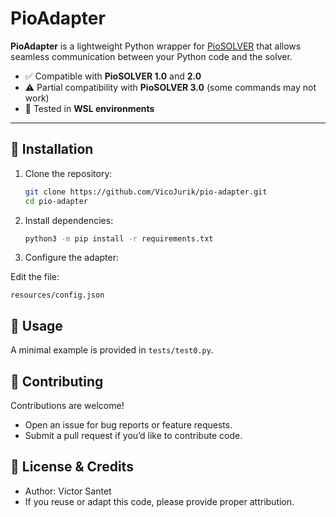 # PioAdapter

**PioAdapter** is a lightweight Python wrapper for [PioSOLVER](https://piosolver.com/) that allows seamless communication between your Python code and the solver.

- ✅ Compatible with **PioSOLVER 1.0** and **2.0**
- ⚠️ Partial compatibility with **PioSOLVER 3.0** (some commands may not work)
- 🐧 Tested in **WSL environments**

---

## 🚀 Installation

1. Clone the repository:

   ```bash
   git clone https://github.com/VicoJurik/pio-adapter.git
   cd pio-adapter
   ```

2. Install dependencies:

   ```bash
   python3 -m pip install -r requirements.txt
   ```

3. Configure the adapter:

Edit the file:

    resources/config.json

## 📖 Usage

A minimal example is provided in `tests/test0.py`.

## 🤝 Contributing

Contributions are welcome!

- Open an issue for bug reports or feature requests.
- Submit a pull request if you’d like to contribute code.

## 📜 License & Credits

- Author: Victor Santet
- If you reuse or adapt this code, please provide proper attribution.
